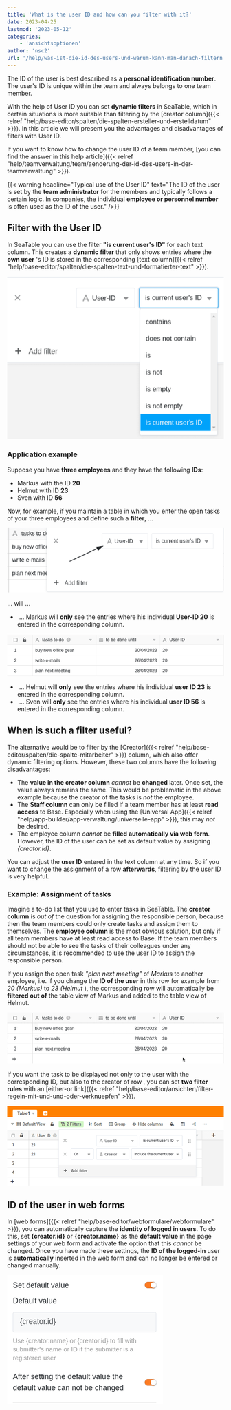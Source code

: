 ```yaml
---
title: 'What is the user ID and how can you filter with it?'
date: 2023-04-25
lastmod: '2023-05-12'
categories:
    - 'ansichtsoptionen'
author: 'nsc2'
url: '/help/was-ist-die-id-des-users-und-warum-kann-man-danach-filtern'
---
```


The ID of the user is best described as a **personal identification number**. The user's ID is unique within the team and always belongs to one team member.

With the help of User ID you can set **dynamic filters** in SeaTable, which in certain situations is more suitable than filtering by the [creator column]({{< relref "help/base-editor/spalten/die-spalten-ersteller-und-erstelldatum" >}}). In this article we will present you the advantages and disadvantages of filters with User ID.

If you want to know how to change the user ID of a team member, [you can find the answer in this help article]({{< relref "help/teamverwaltung/team/aenderung-der-id-des-users-in-der-teamverwaltung" >}}).

{{< warning  headline="Typical use of the User ID"  text="The ID of the user is set by the **team administrator** for the members and typically follows a certain logic. In companies, the individual **employee or personnel number** is often used as the ID of the user." />}}

## Filter with the User ID

In SeaTable you can use the filter **"is current user's ID"** for each text column. This creates a **dynamic filter** that only shows entries where the **own user** 's ID is stored in the corresponding [text column]({{< relref "help/base-editor/spalten/die-spalten-text-und-formatierter-text" >}}).

![Example filter by user ID](images/filter-user-ID-example-1.png)

### Application example

Suppose you have **three employees** and they have the following **IDs**:

- Markus with the ID **20**
- Helmut with ID **23**
- Sven with ID **56**

Now, for example, if you maintain a table in which you enter the open tasks of your three employees and define such a **filter**, ...

![Defined filter according to the user ID in the use case](images/filter-user-ID-in-the-example-case.png)

... will ...

-  ... Markus will **only** see the entries where his individual **User-ID 20** is entered in the corresponding column.

![Table view of Markus in concrete use case](images/example-table-markus.png)

-  ... Helmut will **only** see the entries where his individual **user ID 23** is entered in the corresponding column.
-  ... Sven will **only** see the entries where his individual **user ID 56** is entered in the corresponding column.

## When is such a filter useful?

The alternative would be to filter by the [Creator]({{< relref "help/base-editor/spalten/die-spalte-mitarbeiter" >}}) column, which also offer dynamic filtering options. However, these two columns have the following disadvantages:

- The **value in the creator column** _cannot_ be **changed** later. Once set, the value always remains the same. This would be problematic in the above example because the creator of the tasks is _not_ the employee.
- The **Staff column** can only be filled if a team member has at least **read access** to Base. Especially when using the [Universal App]({{< relref "help/app-builder/app-verwaltung/universelle-app" >}}), this may _not_ be desired.
- The employee column _cannot_ be **filled automatically via web form**. However, the ID of the user can be set as default value by assigning _{creator.id}_.

You can adjust the **user ID** entered in the text column at any time. So if you want to change the assignment of a row **afterwards**, filtering by the user ID is very helpful.

### Example: Assignment of tasks

Imagine a to-do list that you use to enter tasks in SeaTable. The **creator column** is _out of_ the question for assigning the responsible person, because then the team members could only create tasks and assign them to themselves. The **employee column** is the most obvious solution, but only if all team members have at least read access to Base. If the team members should not be able to see the tasks of their colleagues under any circumstances, it is recommended to use the user ID to assign the responsible person.

If you assign the open task _"plan next meeting"_ of _Markus_ to another employee, i.e. if you change the **ID of the user** in this row for example from _20 (Markus)_ to _23 (Helmut_ ), the corresponding row will automatically be **filtered out of** the table view of Markus and added to the table view of Helmut.

![Subsequent change of the user ID and consequent removal of the entry from the employee's table.](images/record-gets-deleted-after-user-ID-was-changed.gif)

If you want the task to be displayed not only to the user with the corresponding ID, but also to the creator of row , you can set **two filter rules** with an [either-or link]({{< relref "help/base-editor/ansichten/filter-regeln-mit-und-und-oder-verknuepfen" >}}).

![The alternative: the filter by the Creator column](images/filter-creator.png)

## ID of the user in web forms

In [web forms]({{< relref "help/base-editor/webformulare/webformulare" >}}), you can automatically capture the **identity of logged in users**. To do this, set **{creator.id}** or **{creator.name}** as the **default value** in the page settings of your web form and activate the option that this _cannot_ be changed. Once you have made these settings, the **ID of the logged-in** user is **automatically** inserted in the web form and can no longer be entered or changed manually.

![Definition of user ID as default value in web forms](images/set-default-value-user-ID-in-webformulars.png)
